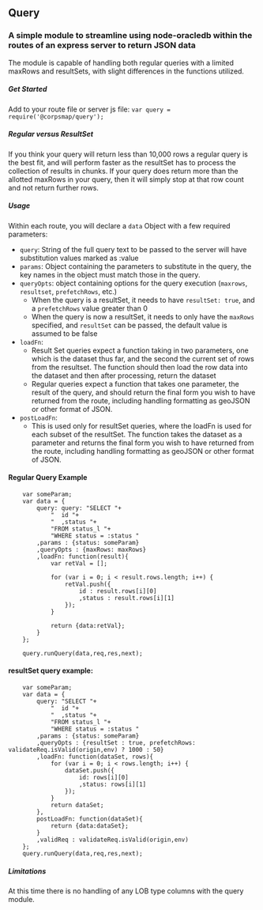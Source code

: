 ## Query
### A simple module to streamline using node-oracledb within the routes of an express server to return JSON data

The module is capable of handling both regular queries with a limited maxRows and resultSets, with slight differences in the functions utilized.

##### Get Started
Add to your route file or server js file:
`var query = require('@corpsmap/query');`

##### Regular versus ResultSet
If you think your query will return less than 10,000 rows a regular query is the best fit, and will perform faster as the resultSet has to process the collection of results in chunks. If your query does return more than the allotted maxRows in your query, then it will simply stop at that row count and not return further rows.

##### Usage
Within each route, you will declare a `data` Object with a few required parameters:
* `query`: String of the full query text to be passed to the server will have substitution values marked as :value
* `params`: Object containing the parameters to substitute in the query, the key names in the object must match those in the query.
* `queryOpts`: object containing options for the query execution (`maxrows`, `resultset`, `prefetchRows`, etc.)
  * When the query is a resultSet, it needs to have `resultSet: true`, and a `prefetchRows` value greater than 0
  * When the query is now a resultSet, it needs to only have the `maxRows` specified, and `resultSet` can be passed, the default value is assumed to be false
* `loadFn`:
  * Result Set queries expect a function taking in two parameters, one which is the dataset thus far, and the second the current set of rows from the resultset. The function should then load the row data into the dataset and then after processing, return the dataset
  * Regular queries expect a function that takes one parameter, the result of the query, and should return the final form you wish to have returned from the route, including handling formatting as geoJSON or other format of JSON.
* `postLoadFn`:
  * This is used only for resultSet queries, where the loadFn is used for each subset of the resultSet. The function takes the dataset as a parameter and returns the final form you wish to have returned from the route, including handling formatting as geoJSON or other format of JSON.

#### Regular Query Example
```
    var someParam;
    var data = {
        query: query: "SELECT "+
            "  id "+
            "  ,status "+
            "FROM status_l "+
            "WHERE status = :status "
        ,params : {status: someParam}
        ,queryOpts : {maxRows: maxRows}
        ,loadFn: function(result){
            var retVal = [];

            for (var i = 0; i < result.rows.length; i++) {
                retVal.push({
                    id : result.rows[i][0]
                    ,status : result.rows[i][1]
                });
            }
            
            return {data:retVal};
        }
    };

    query.runQuery(data,req,res,next);
```

#### resultSet query example:
```
    var someParam;
    var data = {
        query: "SELECT "+
            "  id "+
            "  ,status "+
            "FROM status_l "+
            "WHERE status = :status "
        ,params : {status: someParam}
        ,queryOpts : {resultSet : true, prefetchRows: validateReq.isValid(origin,env) ? 1000 : 50}
        ,loadFn: function(dataSet, rows){
            for (var i = 0; i < rows.length; i++) {
                dataSet.push({
                    id: rows[i][0]
                    ,status: rows[i][1]
                });
            }
            return dataSet;
        },
        postLoadFn: function(dataSet){
            return {data:dataSet};
        }
        ,validReq : validateReq.isValid(origin,env)
    };
    query.runQuery(data,req,res,next);
```

##### Limitations
At this time there is no handling of any LOB type columns with the query module.